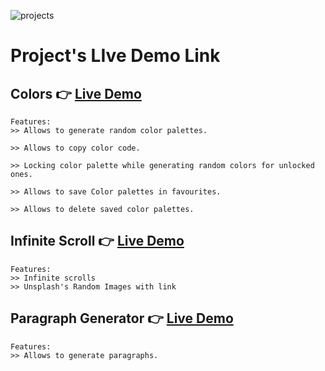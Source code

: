 ![projects](https://socialify.git.ci/ravikumarsingh9907/projects/image?description=1&font=Inter&language=1&name=1&owner=1&pattern=Brick%20Wall&theme=Dark)

# Project's LIve Demo Link

## Colors 👉 **[Live Demo](https://ravikumarsingh9907.github.io/projects/Colors/)**

```
Features:
>> Allows to generate random color palettes.

>> Allows to copy color code.

>> Locking color palette while generating random colors for unlocked ones.

>> Allows to save Color palettes in favourites.

>> Allows to delete saved color palettes.
```

## Infinite Scroll 👉 **[Live Demo](https://ravikumarsingh9907.github.io/projects/Infinite-scroll/)**

```
Features:
>> Infinite scrolls
>> Unsplash's Random Images with link
```

## Paragraph Generator 👉 **[Live Demo](https://ravikumarsingh9907.github.io/projects/Lorem-generator/)**

```
Features:
>> Allows to generate paragraphs.
```
